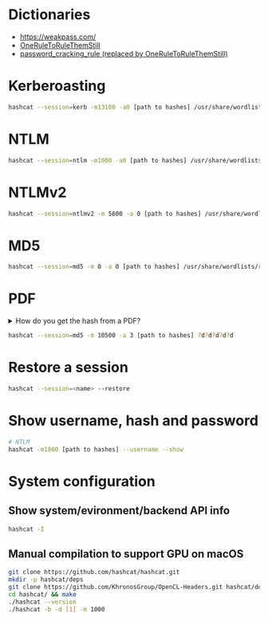 # Dictionaries
- https://weakpass.com/
- [OneRuleToRuleThemStill](https://github.com/stealthsploit/OneRuleToRuleThemStill)
- [password_cracking_rule (replaced by OneRuleToRuleThemStill)](https://github.com/NotSoSecure/password_cracking_rules)

# Kerberoasting
```sh
hashcat --session=kerb -m13100 -a0 [path to hashes] /usr/share/wordlists/rockyou.txt
```

# NTLM
```sh
hashcat --session=ntlm -m1000 -a0 [path to hashes] /usr/share/wordlists/rockyou.txt -r OneRuleToRuleThemStill.rule
```

# NTLMv2
```sh
hashcat --session=ntlmv2 -m 5600 -a 0 [path to hashes] /usr/share/wordlists/rockyou.txt 
```

# MD5
```sh
hashcat --session=md5 -m 0 -a 0 [path to hashes] /usr/share/wordlists/rockyou.txt 
```

# PDF
<details><summary>How do you get the hash from a PDF?</summary>
<p>

* [pdf2hashcat.py](https://github.com/stricture/hashstack-server-plugin-hashcat/blob/master/scrapers/pdf2hashcat.py)

```sh
./pdf2hashcat.py ./file.pdf > [path to hashes]
```

</p>
</details>

```sh
hashcat --session=md5 -m 10500 -a 3 [path to hashes] ?d?d?d?d?d
```

# Restore a session
```sh
hashcat --session=<name> --restore
```

# Show username, hash and password
```sh
# NTLM
hashcat -m1000 [path to hashes] --username --show
```

# System configuration

## Show system/evironment/backend API info
```sh
hashcat -I
```

## Manual compilation to support GPU on macOS
```sh
git clone https://github.com/hashcat/hashcat.git
mkdir -p hashcat/deps
git clone https://github.com/KhronosGroup/OpenCL-Headers.git hashcat/deps/OpenCL
cd hashcat/ && make
./hashcat --version
./hashcat -b -d [1] -m 1000
```

